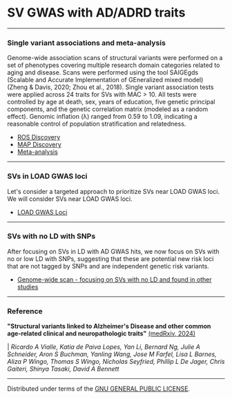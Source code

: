 # SV GWAS with AD/ADRD traits

------------------------------------------------------------------------

### Single variant associations and meta-analysis

Genome-wide association scans of structural variants were performed on a set of phenotypes covering multiple research domain categories related to aging and disease. Scans were performed using the tool SAIGEgds (Scalable and Accurate Implementation of GEneralized mixed model) (Zheng & Davis, 2020; Zhou et al., 2018). Single variant association tests were applied across 24 traits for SVs with MAC \> 10. All tests were controlled by age at death, sex, years of education, five genetic principal components, and the genetic correlation matrix (modeled as a random effect). Genomic inflation (λ) ranged from 0.59 to 1.09, indicating a reasonable control of population stratification and relatedness.

-   [ROS Discovery](https://rushalz.github.io/ADRD_SV_GWAS/analysis/02_associations_summary_ROS_SV.html)
-   [MAP Discovery](https://rushalz.github.io/ADRD_SV_GWAS/analysis/03_associations_summary_MAP_SV.html)
-   [Meta-analysis](https://rushalz.github.io/ADRD_SV_GWAS/analysis/04_meta_analysis.html)

------------------------------------------------------------------------

### SVs in LOAD GWAS loci

Let's consider a targeted approach to prioritize SVs near LOAD GWAS loci. We will consider SVs near LOAD GWAS loci.

-   [LOAD GWAS Loci](https://rushalz.github.io/ADRD_SV_GWAS/analysis/05_SVs_in_ADGWAS.html)

------------------------------------------------------------------------

### SVs with no LD with SNPs

After focusing on SVs in LD with AD GWAS hits, we now focus on SVs with no or low LD with SNPs, suggesting that these are potential new risk loci that are not tagged by SNPs and are independent genetic risk variants.

-   [Genome-wide scan - focusing on SVs with no LD and found in other studies](https://rushalz.github.io/SVs_and_cognition/ADRD_SV_GWAS/analysis/06_SVs_with_no_SNPs_in_LD.html)

------------------------------------------------------------------------

### Reference

**"Structural variants linked to Alzheimer's Disease and other common age-related clinical and neuropathologic traits"** [(medRxiv, 2024)](https://doi.org/10.1101/2024.08.12.24311887)

| *Ricardo A Vialle, Katia de Paiva Lopes, Yan Li, Bernard Ng, Julie A Schneider, Aron S Buchman, Yanling Wang, Jose M Farfel, Lisa L Barnes, Aliza P Wingo, Thomas S Wingo, Nicholas Seyfried, Phillip L De Jager, Chris Gaiteri, Shinya Tasaki, David A Bennett*

------------------------------------------------------------------------

Distributed under terms of the [GNU GENERAL PUBLIC LICENSE](/LICENSE).
